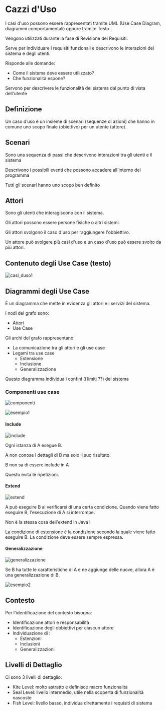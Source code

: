 # Cazzi d'Uso

I casi d'uso possono essere rappresentati tramite UML (Use Case Diagram, diagrammi comportamentali) oppure tramite Testo.

Vengono utilizzati durante la fase di Revisione dei Requisiti.

Serve per individuare i requisiti funzionali e descrivono le interazioni del sistema e degli utenti.

Risponde alle domande:

* Come il sistema deve essere utilizzato?
* Che funzionalità espone?

Servono per descrivere le funzionalità del sistema dal punto di vista dell'utente



## Definizione

Un caso d’uso è un insieme di scenari (sequenze di azioni) che hanno in comune uno scopo finale (obiettivo) per un utente (attore).



## Scenari

Sono una sequenza di passi che descrivono interazioni tra gli utenti e il sistema

Descrivono i possibili eventi che possono accadere all'interno del programma

Tutti gli scenari hanno uno scopo ben definito



## Attori

Sono gli utenti che interagiscono con il sistema.

Gli attori possono essere persone fisiche o altri sistemi.

Gli attori svolgono il caso d'uso per raggiungere l'obbiettivo.

Un attore può svolgere più casi d'uso e un caso d'uso può essere svolto da più attori.



## Contenuto degli Use Case (testo)

![casi_duso1](imgs/casi_duso1.png)



## Diagrammi degli Use Case

È un diagramma che mette in evidenza gli attori e i servizi del sistema.

I nodi del grafo sono:

* Attori
* Use Case

Gli archi del grafo rappresentano:

* La comunicazione tra gli attori e gli use case
* Legami tra use case
  * Estensione
  * Inclusione 
  * Generalizzazione

Questo diagramma individua i confini (i limiti ??) del sistema 



### Componenti use case

![componenti](imgs/componenti_usecase.png)

![esempio1](imgs/esempio1.png)



#### Include 

![include](imgs/include.png)

Ogni istanza di A esegue B.

A non conose i dettagli di B ma solo il suo risultato.

B non sa di essere include in A

Questo evita le ripetizioni.



#### Extend

![extend](imgs/extend.png)

A può eseguire B al verificarsi di una certa condizione.
Quando viene fatto eseguire B, l'esecuzione di A si interrompe.

Non è la stessa cosa dell'extend in Java !

La condizione di estensione è la condizione secondo la quale viene fatto eseguire B.
La condizione deve essere sempre espressa.



#### Generalizzazione

![generalizzazione](imgs/generalizzazione.png)

Se B ha tutte le caratteristiche di A e ne aggiunge delle nuove, allora A è una generalizzazione di B.



![esempio2](imgs/esempio2.png)

## Contesto

Per l'identificazione del contesto bisogna:

* Identificazione attori e responsabilità
* Identificazione degli obbiettivi per ciascun attore
* Individuazione di :
  * Estenzioni
  * Inclusioni
  * Generalizzazioni

## Livelli di Dettaglio

Ci sono 3 livelli di dettaglio:

* Kite Level: molto astratto e definisce macro funzionalità
* Seal Level: livello intermedio, utile nella scoperta di funzionalità nascoste
* Fish Level: livello basso, individua direttamente i requisiti di sistema
